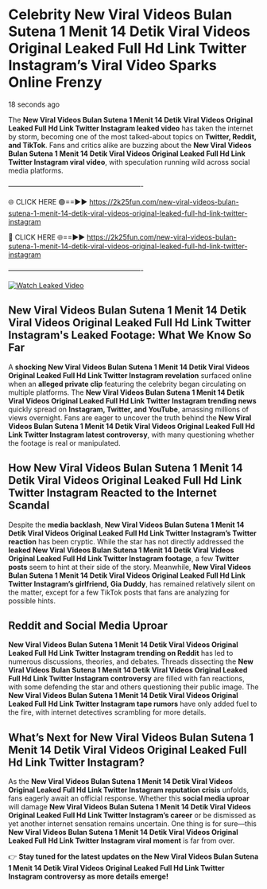 # Celebrity New Viral Videos Bulan Sutena 1 Menit 14 Detik Viral Videos Original Leaked Full Hd Link Twitter Instagram’s Viral Video Sparks Online Frenzy

18 seconds ago

The **New Viral Videos Bulan Sutena 1 Menit 14 Detik Viral Videos Original Leaked Full Hd Link Twitter Instagram leaked video** has taken the internet by storm, becoming one of the most talked-about topics on **Twitter, Reddit, and TikTok**. Fans and critics alike are buzzing about the **New Viral Videos Bulan Sutena 1 Menit 14 Detik Viral Videos Original Leaked Full Hd Link Twitter Instagram viral video**, with speculation running wild across social media platforms.

———————————————————-

🌐 CLICK HERE 🟢==►► https://2k25fun.com/new-viral-videos-bulan-sutena-1-menit-14-detik-viral-videos-original-leaked-full-hd-link-twitter-instagram

🔴 CLICK HERE 🌐==►► https://2k25fun.com/new-viral-videos-bulan-sutena-1-menit-14-detik-viral-videos-original-leaked-full-hd-link-twitter-instagram

———————————————————-

[![Watch Leaked Video](https://miro.medium.com/v2/resize:fit:828/format:webp/1*cilzJN44JGOrTw9NJCrNHA.gif "Watch Leaked Video")](https://2k25fun.com/new-viral-videos-bulan-sutena-1-menit-14-detik-viral-videos-original-leaked-full-hd-link-twitter-instagram)

## **New Viral Videos Bulan Sutena 1 Menit 14 Detik Viral Videos Original Leaked Full Hd Link Twitter Instagram's Leaked Footage: What We Know So Far**  
A **shocking New Viral Videos Bulan Sutena 1 Menit 14 Detik Viral Videos Original Leaked Full Hd Link Twitter Instagram revelation** surfaced online when an **alleged private clip** featuring the celebrity began circulating on multiple platforms. The **New Viral Videos Bulan Sutena 1 Menit 14 Detik Viral Videos Original Leaked Full Hd Link Twitter Instagram trending news** quickly spread on **Instagram, Twitter, and YouTube**, amassing millions of views overnight. Fans are eager to uncover the truth behind the **New Viral Videos Bulan Sutena 1 Menit 14 Detik Viral Videos Original Leaked Full Hd Link Twitter Instagram latest controversy**, with many questioning whether the footage is real or manipulated.  

## **How New Viral Videos Bulan Sutena 1 Menit 14 Detik Viral Videos Original Leaked Full Hd Link Twitter Instagram Reacted to the Internet Scandal**  
Despite the **media backlash**, **New Viral Videos Bulan Sutena 1 Menit 14 Detik Viral Videos Original Leaked Full Hd Link Twitter Instagram’s Twitter reaction** has been cryptic. While the star has not directly addressed the **leaked New Viral Videos Bulan Sutena 1 Menit 14 Detik Viral Videos Original Leaked Full Hd Link Twitter Instagram footage**, a few **Twitter posts** seem to hint at their side of the story. Meanwhile, **New Viral Videos Bulan Sutena 1 Menit 14 Detik Viral Videos Original Leaked Full Hd Link Twitter Instagram’s girlfriend, Gia Duddy**, has remained relatively silent on the matter, except for a few TikTok posts that fans are analyzing for possible hints.  

## **Reddit and Social Media Uproar**  
**New Viral Videos Bulan Sutena 1 Menit 14 Detik Viral Videos Original Leaked Full Hd Link Twitter Instagram trending on Reddit** has led to numerous discussions, theories, and debates. Threads dissecting the **New Viral Videos Bulan Sutena 1 Menit 14 Detik Viral Videos Original Leaked Full Hd Link Twitter Instagram controversy** are filled with fan reactions, with some defending the star and others questioning their public image. The **New Viral Videos Bulan Sutena 1 Menit 14 Detik Viral Videos Original Leaked Full Hd Link Twitter Instagram tape rumors** have only added fuel to the fire, with internet detectives scrambling for more details.  

## **What’s Next for New Viral Videos Bulan Sutena 1 Menit 14 Detik Viral Videos Original Leaked Full Hd Link Twitter Instagram?**  
As the **New Viral Videos Bulan Sutena 1 Menit 14 Detik Viral Videos Original Leaked Full Hd Link Twitter Instagram reputation crisis** unfolds, fans eagerly await an official response. Whether this **social media uproar** will damage **New Viral Videos Bulan Sutena 1 Menit 14 Detik Viral Videos Original Leaked Full Hd Link Twitter Instagram’s career** or be dismissed as yet another internet sensation remains uncertain. One thing is for sure—this **New Viral Videos Bulan Sutena 1 Menit 14 Detik Viral Videos Original Leaked Full Hd Link Twitter Instagram viral moment** is far from over.  

👉 **Stay tuned for the latest updates on the New Viral Videos Bulan Sutena 1 Menit 14 Detik Viral Videos Original Leaked Full Hd Link Twitter Instagram controversy as more details emerge!**  